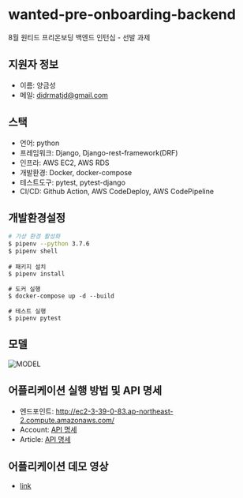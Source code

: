 # wanted-pre-onboarding-backend
8월 원티드 프리온보딩 백엔드 인턴십 - 선발 과제

## 지원자 정보
 - 이름: 양금성
 - 메일: didrmatjd@gmail.com

## 스택
 - 언어: python
 - 프레임워크: Django, Django-rest-framework(DRF)
 - 인프라: AWS EC2, AWS RDS
 - 개발환경: Docker, docker-compose
 - 테스트도구: pytest, pytest-django
 - CI/CD: Github Action, AWS CodeDeploy, AWS CodePipeline

## 개발환경설정


```bash
# 가상 환경 활성화
$ pipenv --python 3.7.6
$ pipenv shell
```
```
# 패키지 설치
$ pipenv install
```
```
# 도커 실행
$ docker-compose up -d --build
```
```
# 테스트 실행
$ pipenv pytest
```

## 모델
![MODEL](https://github.com/Sahayana/django-celery-prac/assets/91467403/01e66c50-18fa-4057-ae59-f17f18574b46)


## 어플리케이션 실행 방법 및 API 명세

  - 엔드포인트: http://ec2-3-39-0-83.ap-northeast-2.compute.amazonaws.com/
  - Account: [API 명세](https://documenter.getpostman.com/view/21367981/2s9Xy3trWd)
  - Article: [API 명세](https://documenter.getpostman.com/view/21367981/2s9Xy3trWj)

## 어플리케이션 데모 영상
  - [link](https://drive.google.com/file/d/1szvxFo5Yugr_3dNWpoDVJrpqK1OAwvMc/view?usp=sharing)
